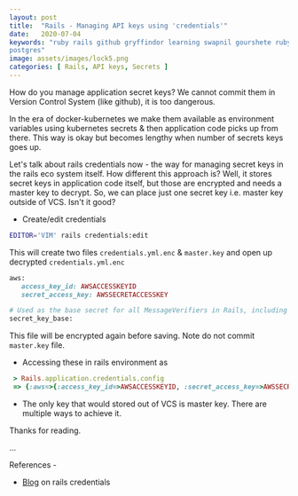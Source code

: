 ```yaml
---
layout: post
title:  "Rails - Managing API keys using 'credentials'"
date:   2020-07-04
keywords: "ruby rails github gryffindor learning swapnil gourshete ruby on rails secrets kubernetes
postgres"
image: assets/images/lock5.png
categories: [ Rails, API keys, Secrets ]
---
```


How do you manage application secret keys? We cannot commit them in Version Control System (like github), it is too dangerous.

In the era of docker-kubernetes we make them available as environment variables using kubernetes secrets & then application
code picks up from there. This way is okay but becomes lengthy when number of secrets keys goes up.

Let's talk about rails credentials now - the way for managing secret keys in the rails eco system itself. How different
this approach is? Well, it stores secret keys in application code itself, but those are encrypted and needs a master key to
decrypt. So, we can place just one secret key i.e. master key outside of VCS. Isn't it good?


- Create/edit credentials

```bash
EDITOR='VIM' rails credentials:edit
```

This will create two files `credentials.yml.enc` & `master.key` and open up decrypted `credentials.yml.enc`

```ruby
aws:
   access_key_id: AWSACCESSKEYID
   secret_access_key: AWSSECRETACCESSKEY

# Used as the base secret for all MessageVerifiers in Rails, including the one protecting cookies.
secret_key_base:
```

This file will be encrypted again before saving. Note do not commit `master.key` file.

- Accessing these in rails environment as

```ruby
 > Rails.application.credentials.config
 => {:aws=>{:access_key_id=>AWSACCESSKEYID, :secret_access_key=>AWSSECRETACCESSKEY}}
```

- The only key that would stored out of VCS is master key. There are multiple ways to achieve it. 


Thanks for reading.

...

  References - 
 
- [Blog](https://blog.saeloun.com/2019/10/10/rails-6-adds-support-for-multi-environment-credentials.html) on rails credentials
